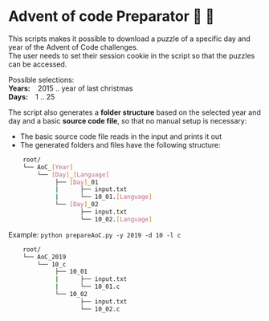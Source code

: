 # Advent of code Preparator 🎄 🎅

This scripts makes it possible to download a puzzle of a specific day and year of the Advent of Code challenges.  
The user needs to set their session cookie in the script so that the puzzles can be accessed.

Possible selections:  
**Years:** &ensp; 2015 .. year of last christmas  
**Days:** &ensp; 1 .. 25

The script also generates a **folder structure** based on the selected year and day and a basic **source code file**, so that no manual setup is necessary:
* The basic source code file reads in the input and prints it out
* The generated folders and files have the following structure:
```bash
    root/  
    └── AoC_[Year]  
        └── [Day]_[Language]  
             ├── [Day]_01  
             |      ├── input.txt  
             |      └── 10_01.[Language]  
             └── [Day]_02  
                    ├── input.txt  
                    └── 10_02.[Language]  
```
  Example: `python prepareAoC.py -y 2019 -d 10 -l c`
```bash
    root/  
    └── AoC_2019   
        └── 10_c  
             ├── 10_01  
             |      ├── input.txt  
             |      └── 10_01.c  
             └── 10_02  
                    ├── input.txt  
                    └── 10_02.c  
```
